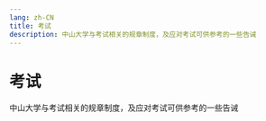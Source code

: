 ```yaml
---
lang: zh-CN
title: 考试
description: 中山大学与考试相关的规章制度，及应对考试可供参考的一些告诫
---
```


# 考试

中山大学与考试相关的规章制度，及应对考试可供参考的一些告诫